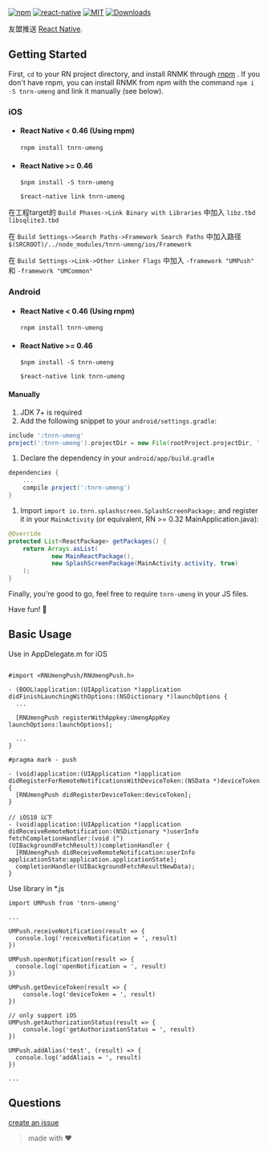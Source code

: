 
[![npm][npm-badge]][npm]
[![react-native][rn-badge]][rn]
[![MIT][license-badge]][license]
[![Downloads](https://img.shields.io/npm/dm/tnrn-umeng.svg)](https://www.npmjs.com/package/tnrn-umeng)

[npm-badge]: https://img.shields.io/npm/v/tnrn-umeng.svg
[npm]: https://www.npmjs.com/package/tnrn-umeng
[rn-badge]: https://img.shields.io/badge/react--native-v0.40-05A5D1.svg
[rn]: https://facebook.github.io/react-native
[license-badge]: https://img.shields.io/dub/l/vibe-d.svg
[license]: https://raw.githubusercontent.com/tnrn/tnrn-umeng/master/LICENSE

友盟推送 [React Native][rn].

## Getting Started

First, `cd` to your RN project directory, and install RNMK through [rnpm](https://github.com/rnpm/rnpm) . If you don't have rnpm, you can install RNMK from npm with the command `npm i -S tnrn-umeng` and link it manually (see below).

### iOS

* #### React Native < 0.46 (Using rnpm)

  `rnpm install tnrn-umeng`

* #### React Native >= 0.46
  `$npm install -S tnrn-umeng`

  `$react-native link tnrn-umeng`

在工程target的 `Build Phases->Link Binary with Libraries` 中加入
`libz.tbd libsqlite3.tbd`

在 `Build Settings->Search Paths->Framework Search Paths` 中加入路径 `$(SRCROOT)/../node_modules/tnrn-umeng/ios/Framework`

在 `Build Settings->Link->Other Linker Flags` 中加入 `-framework "UMPush"` 和 `-framework "UMCommon"`


### Android

* #### React Native < 0.46 (Using rnpm)

  `rnpm install tnrn-umeng`

* #### React Native >= 0.46
  `$npm install -S tnrn-umeng`

  `$react-native link tnrn-umeng`

#### Manually
1. JDK 7+ is required
1. Add the following snippet to your `android/settings.gradle`:

  ```gradle
include ':tnrn-umeng'
project(':tnrn-umeng').projectDir = new File(rootProject.projectDir, '../node_modules/tnrn-umeng/android/app')
  ```
  
1. Declare the dependency in your `android/app/build.gradle`
  
  ```gradle
  dependencies {
      ...
      compile project(':tnrn-umeng')
  }
  ```
  
1. Import `import io.tnrn.splashscreen.SplashScreenPackage;` and register it in your `MainActivity` (or equivalent, RN >= 0.32 MainApplication.java):

  ```java
  @Override
  protected List<ReactPackage> getPackages() {
      return Arrays.asList(
              new MainReactPackage(),
              new SplashScreenPackage(MainActivity.activity, true)
      );
  }
  ```

Finally, you're good to go, feel free to require `tnrn-umeng` in your JS files.

Have fun! :metal:

## Basic Usage

Use in AppDelegate.m for iOS

```

#import <RNUmengPush/RNUmengPush.h>

- (BOOL)application:(UIApplication *)application didFinishLaunchingWithOptions:(NSDictionary *)launchOptions {
  ...

  [RNUmengPush registerWithAppkey:UmengAppKey launchOptions:launchOptions];

  ...
}

#pragma mark - push

- (void)application:(UIApplication *)application didRegisterForRemoteNotificationsWithDeviceToken:(NSData *)deviceToken {
  [RNUmengPush didRegisterDeviceToken:deviceToken];
}

// iOS10 以下
- (void)application:(UIApplication *)application didReceiveRemoteNotification:(NSDictionary *)userInfo fetchCompletionHandler:(void (^)(UIBackgroundFetchResult))completionHandler {
  [RNUmengPush didReceiveRemoteNotification:userInfo applicationState:application.applicationState];
  completionHandler(UIBackgroundFetchResultNewData);
}

```


Use library in *.js

```
import UMPush from 'tnrn-umeng'

...

UMPush.receiveNotification(result => {
  console.log('receiveNotification = ', result)
})

UMPush.openNotification(result => {
  console.log('openNotification = ', result)
})

UMPush.getDeviceToken(result => {
	console.log('deviceToken = ', result)
})

// only support iOS
UMPush.getAuthorizationStatus(result => {
	console.log('getAuthorizationStatus = ', result)
})
    
UMPush.addAlias('test', (result) => {
  console.log('addAliais = ', result)
}) 

...    
```


## Questions

[create an issue](https://github.com/tnrn/tnrn-umeng/issues/new)

> made with ♥